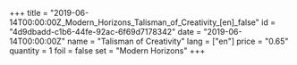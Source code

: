 +++
title = "2019-06-14T00:00:00Z_Modern_Horizons_Talisman_of_Creativity_[en]_false"
id = "4d9dbadd-c1b6-44fe-92ac-6f69d7178342"
date = "2019-06-14T00:00:00Z"
name = "Talisman of Creativity"
lang = ["en"]
price = "0.65"
quantity = 1
foil = false
set = "Modern Horizons"
+++

